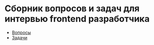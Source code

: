 # Сборник вопросов и задач для интервью frontend разработчика

- [Вопросы](https://github.com/rusanoff/interview/questions)
- [Задачи](https://github.com/rusanoff/interview/tasks)
